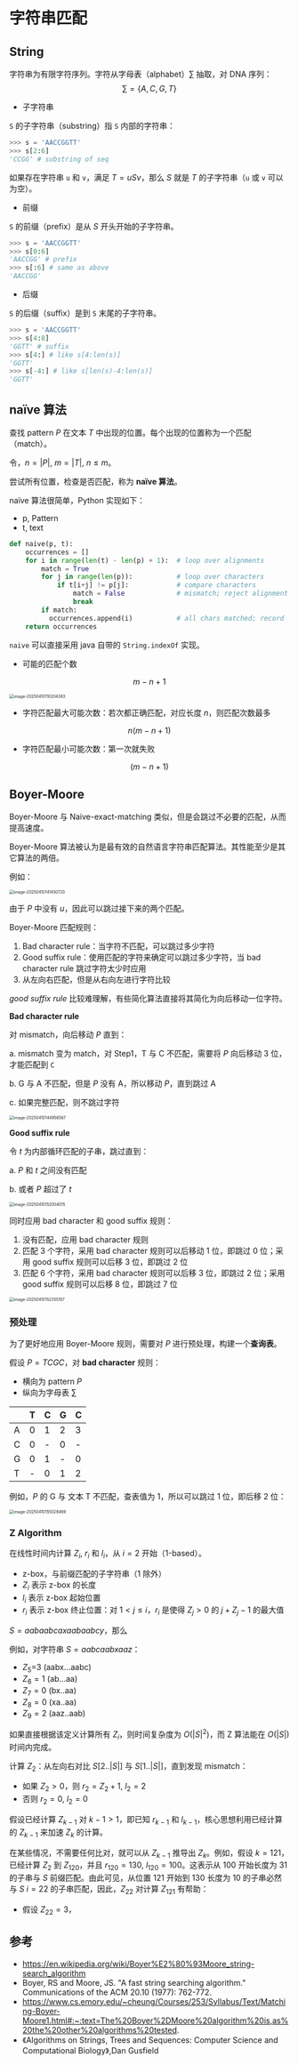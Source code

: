 # 字符串匹配

## String

字符串为有限字符序列。字符从字母表（alphabet）$\sum$ 抽取，对 DNA 序列：
$$
\sum=\{A,C,G,T\}
$$

- 子字符串

`S` 的子字符串（substring）指 `S` 内部的字符串：

```python
>>> s = 'AACCGGTT' 
>>> s[2:6] 
'CCGG' # substring of seq
```

如果存在字符串 `u` 和 `v`，满足 $T=uSv$，那么 $S$ 就是 $T$ 的子字符串（`u` 或 `v` 可以为空）。

- 前缀

`S` 的前缀（prefix）是从 $S$ 开头开始的子字符串。

```python
>>> s = 'AACCGGTT' 
>>> s[0:6] 
'AACCGG' # prefix 
>>> s[:6] # same as above 
'AACCGG'
```

- 后缀

`S` 的后缀（suffix）是到 `S` 末尾的子字符串。

```python
>>> s = 'AACCGGTT' 
>>> s[4:8] 
'GGTT' # suffix 
>>> s[4:] # like s[4:len(s)] 
'GGTT'  
>>> s[-4:] # like s[len(s)-4:len(s)] 
'GGTT'
```

## naïve 算法

查找 pattern $P$ 在文本 $T$ 中出现的位置。每个出现的位置称为一个匹配（match）。

令，$n=|P|$, $m=|T|$, $n\le m$。

尝试所有位置，检查是否匹配，称为 **naïve 算法**。

naïve 算法很简单，Python 实现如下：

- p, Pattern
- t, text

```python
def naive(p, t): 
    occurrences = [] 
    for i in range(len(t) - len(p) + 1):  # loop over alignments 
        match = True 
        for j in range(len(p)):           # loop over characters 
            if t[i+j] != p[j]:            # compare characters 
                match = False             # mismatch; reject alignment 
                break 
        if match: 
          occurrences.append(i)           # all chars matched; record 
    return occurrences
```

`naive` 可以直接采用 java 自带的 `String.indexOf` 实现。

- 可能的匹配个数

$$
m-n+1
$$

<img src="./images/image-20250410110204383.png" alt="image-20250410110204383" style="zoom:50%;" />

- 字符匹配最大可能次数：若次都正确匹配，对应长度 $n$，则匹配次数最多

$$
n(m-n+1)
$$

- 字符匹配最小可能次数：第一次就失败

$$
(m-n+1)
$$

## Boyer-Moore

Boyer-Moore 与 Naive-exact-matching 类似，但是会跳过不必要的匹配，从而提高速度。

Boyer-Moore 算法被认为是最有效的自然语言字符串匹配算法。其性能至少是其它算法的两倍。

例如：

<img src="./images/image-20250410141450720.png" alt="image-20250410141450720" style="zoom:50%;" />

由于 $P$ 中没有 $u$，因此可以跳过接下来的两个匹配。

Boyer-Moore 匹配规则：

1. Bad character rule：当字符不匹配，可以跳过多少字符
2. Good suffix rule：使用匹配的字符来确定可以跳过多少字符，当 bad character rule 跳过字符太少时应用
3. 从左向右匹配，但是从右向左进行字符比较

*good suffix rule* 比较难理解，有些简化算法直接将其简化为向后移动一位字符。

**Bad character rule**

对 mismatch，向后移动 $P$ 直到：

a. mismatch 变为 match，对 Step1，T 与 C 不匹配，需要将 $P$ 向后移动 3 位，才能匹配到 `C`

b. G 与 A 不匹配，但是 $P$ 没有 A，所以移动 $P$，直到跳过 A

c. 如果完整匹配，则不跳过字符

<img src="./images/image-20250410144956567.png" alt="image-20250410144956567" style="zoom:50%;" />

**Good suffix rule**

令 $t$ 为内部循环匹配的子串，跳过直到：

a. $P$ 和 $t$ 之间没有匹配

b. 或者 $P$ 超过了 $t$

<img src="./images/image-20250410152004015.png" alt="image-20250410152004015" style="zoom:50%;" />

同时应用 bad character 和 good suffix 规则：

1. 没有匹配，应用 bad character 规则
2. 匹配 3 个字符，采用 bad character 规则可以后移动 1 位，即跳过 0 位；采用 good suffix 规则可以后移 3 位，即跳过 2 位
3. 匹配 6 个字符，采用 bad character 规则可以后移 3 位，即跳过 2 位；采用 good suffix 规则可以后移 8 位，即跳过 7 位

<img src="./images/image-20250410152355107.png" alt="image-20250410152355107" style="zoom:50%;" />

### 预处理

为了更好地应用 Boyer-Moore 规则，需要对 $P$ 进行预处理，构建一个**查询表**。

假设 $P=TCGC$，对 **bad character** 规则：

- 横向为 pattern $P$
- 纵向为字母表 $\sum$

|      | T    | C    | G    | C    |
| ---- | ---- | ---- | ---- | ---- |
| A    | 0    | 1    | 2    | 3    |
| C    | 0    | -    | 0    | -    |
| G    | 0    | 1    | -    | 0    |
| T    | -    | 0    | 1    | 2    |

例如，$P$ 的 G 与 文本 T 不匹配，查表值为 1，所以可以跳过 1 位，即后移 2 位：

<img src="./images/image-20250410155028469.png" alt="image-20250410155028469" style="zoom:50%;" />

### Z Algorithm

在线性时间内计算 $Z_i$, $r_i$ 和 $l_i$，从 $i=2$ 开始（1-based）。

- z-box，与前缀匹配的子字符串（1 除外）
- $Z_i$ 表示 z-box 的长度
- $l_i$ 表示 z-box 起始位置
- $r_i$ 表示 z-box 终止位置：对 $1<j\le i$，$r_i$ 是使得 $Z_j>0$ 的 $j+Z_j-1$ 的最大值

$S=aabaabcaxaabaabcy$，那么

例如，对字符串 $S=aabcaabxaaz$：

- $Z_5$=3 (aabx...aabc)
- $Z_6=1$ (ab...aa)
- $Z_7=0$ (bx..aa)
- $Z_8=0$ (xa..aa)
- $Z_9=2$ (aaz..aab)

如果直接根据该定义计算所有 $Z_i$，则时间复杂度为 $O(|S|^2)$，而 Z 算法能在 $O(|S|)$ 时间内完成。

计算 $Z_2$：从左向右对比 $S[2..|S|]$ 与 $S[1..|S|]$，直到发现 mismatch：

- 如果 $Z_2>0$，则 $r_2=Z_2+1$, $l_2=2$
- 否则 $r_2=0$, $l_2=0$

假设已经计算 $Z_{k-1}$ 对 $k-1>1$，即已知 $r_{k-1}$ 和 $l_{k-1}$，核心思想利用已经计算的 $Z_{k-1}$ 来加速 $Z_k$ 的计算。

在某些情况，不需要任何比对，就可以从 $Z_{k-1}$ 推导出 $Z_k$。例如，假设 $k=121$，已经计算 $Z_2$ 到 $Z_{120}$，并且 $r_{120}=130$, $l_{120}=100$。这表示从 100 开始长度为 31 的子串与 $S$ 前缀匹配。由此可见，从位置 121 开始到 130 长度为 10 的子串必然与 $S$ $i=22$ 的子串匹配，因此，$Z_{22}$ 对计算 $Z_{121}$ 有帮助：

- 假设 $Z_{22}=3$，

##  参考

- https://en.wikipedia.org/wiki/Boyer%E2%80%93Moore_string-search_algorithm
- Boyer, RS and Moore, JS. "A fast string searching algorithm." Communications of the ACM 20.10 (1977): 762-772.
- https://www.cs.emory.edu/~cheung/Courses/253/Syllabus/Text/Matching-Boyer-Moore1.html#:~:text=The%20Boyer%2DMoore%20algorithm%20is,as%20the%20other%20algorithms%20tested.
- 《Algorithms on Strings, Trees and Sequences: Computer Science and Computational Biology》,Dan Gusfield

